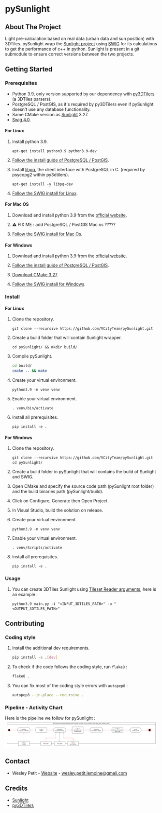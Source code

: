 # pySunlight
## About The Project
Light pre-calculation based on real data (urban data and sun position) with 3DTiles. pySunlight wrap the [Sunlight project](https://github.com/VCityTeam/Sunlight/tree/master) using 
[SWIG](https://www.swig.org/) for its calculations to get the performance of c++ in python. Sunlight is present in a git submodule to ensure correct versions between the two projects.

## Getting Started
### Prerequisites
- Python 3.9, only version supported by our dependency with [py3DTilers](https://github.com/VCityTeam/py3dtilers) (a 3DTiles parsers).
- PostgreSQL / PostGIS, as it's required by py3DTilers even if pySunlight doesn't use any database functionality.
- Same CMake version as [Sunlight](https://github.com/VCityTeam/Sunlight/blob/master/README.md) 3.27.
- [Swig 4.0](https://www.swig.org/).

#### For Linux
1. Install python 3.9.
   ```
   apt-get install python3.9 python3.9-dev
   ```

2. [Follow the install guide of PostgreSQL / PostGIS](https://github.com/VCityTeam/UD-SV/blob/master/Install/Setup_PostgreSQL_PostGIS_Ubuntu.md).

3. Install [libpq](https://www.postgresql.org/docs/9.5/libpq.html), the client interface with PostgreSQL in C. (required by psycopg2 within py3dtilers).
   ```
   apt-get install -y libpq-dev
   ```

4. [Follow the SWIG install for Linux](https://github.com/VCityTeam/UD-SV/blob/master/Install/InstallSwig.md#for-linux).


#### For Mac OS
1. Download and install python 3.9 from the [official website](https://www.python.org/downloads/macos/).

2. ⚠️ FIX ME : add PostgreSQL / PostGIS Mac os ?????

3. [Follow the SWIG install for Mac Os](https://github.com/VCityTeam/UD-SV/blob/master/Install/InstallSwig.md#wor-mac-os).


#### For Windows
1. Download and install python 3.9 from the [official website](https://www.python.org/downloads/windows/).

2. [Follow the install guide of PostgreSQL / PostGIS](https://github.com/VCityTeam/UD-SV/blob/master/ImplementationKnowHow/PostgreSQL_for_cityGML.md#1-download-postgresqlpostgis).

3. [Download CMake 3.27](https://cmake.org/download/).

4. [Follow the SWIG install for Windows](https://github.com/VCityTeam/UD-SV/blob/master/Install/InstallSwig.md#for-windows).


### Install
#### For Linux
1. Clone the repository.
   ```
   git clone --recursive https://github.com/VCityTeam/pySunlight.git
   ```

2. Create a build folder that will contain Sunlight wrapper.
   ```
   cd pySunlight/ && mkdir build/
   ```

3. Compile pySunlight.
   ``` bash
   cd build/
   cmake .. && make
   ```

4. Create your virtual environment.
   ```
   python3.9 -m venv venv
   ```

5. Enable your virtual environment.
   ```
   . venv/bin/activate
   ```

6. Install all prerequisites.
   ```
   pip install -e .
   ```

#### For Windows
1. Clone the repository.
   ```
   git clone --recursive https://github.com/VCityTeam/pySunlight.git
   cd pySunlight/
   ```

2. Create a build folder in pySunlight that will contains the build of Sunlight and SWIG.

3. Open CMake and specify the source code path (pySunlight root folder) and the build binaries path (pySunlight/build).

4. Click on Configure, Generate then Open Project.

5. In Visual Studio, build the solution on release.

6. Create your virtual environment.
   ```
   python3.9 -m venv venv
   ```

7. Enable your virtual environment.
   ```
   . venv/Scripts/activate
   ```

8. Install all prerequisites.
   ```
   pip install -e .
   ```

### Usage
1. You can create 3DTiles Sunlight using [Tileset Reader arguments](https://github.com/VCityTeam/py3dtilers/tree/master/py3dtilers/TilesetReader#tileset-reader), here is an example :
   ```
   python3.9 main.py -i "<INPUT_3DTILES_PATH>" -o "<OUTPUT_3DTILES_PATH>"
   ```

## Contributing
### Coding style
1. Install the additional dev requirements.
   ```bash
   pip install -e .[dev]
   ```

2. To check if the code follows the coding style, run `flake8` :
   ```bash
   flake8 .
   ```

3. You can fix most of the coding style errors with `autopep8` :
   ```bash
   autopep8 --in-place --recursive .
   ```

### Pipeline - Activity Chart
Here is the pipeline we follow for pySunlight :
![Pipeline Activity Chart](./docs/Pipeline_Activity_Chart.png)


## Contact
- Wesley Petit - [Website](https://wesleypetit.fr/) - wesley.petit.lemoine@gmail.com


## Credits
- [Sunlight](https://github.com/VCityTeam/Sunlight)
- [py3DTilers](https://github.com/VCityTeam/py3dtilers/tree/master)
